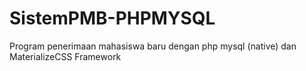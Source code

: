 # SistemPMB-PHPMYSQL
Program penerimaan mahasiswa baru dengan php mysql (native) dan MaterializeCSS Framework
